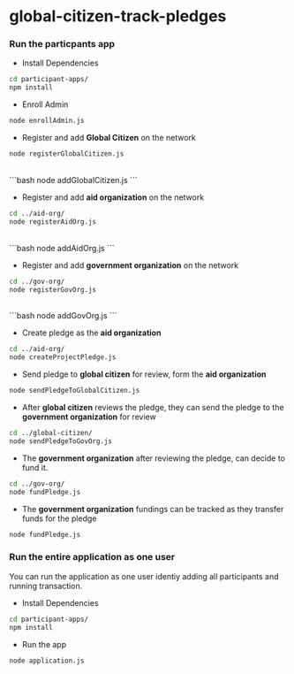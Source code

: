 # global-citizen-track-pledges


### Run the particpants app

* Install Dependencies

```bash
cd participant-apps/
npm install
```

* Enroll Admin

```bash
node enrollAdmin.js
```

* Register and add <b>Global Citizen</b> on the network

```bash
node registerGlobalCitizen.js 
```
<br>
```bash
node addGlobalCitizen.js
```

* Register and add <b>aid organization</b> on the network

```bash
cd ../aid-org/
node registerAidOrg.js
```
<br>
```bash
node addAidOrg.js
```

* Register and add <b>government organization</b> on the network

```bash
cd ../gov-org/
node registerGovOrg.js
```
<br>
```bash
node addGovOrg.js
```

* Create pledge as the <b>aid organization</b>

```bash
cd ../aid-org/
node createProjectPledge.js
```

* Send pledge to <b>global citizen</b> for review, form the <b>aid organization</b>

```bash
node sendPledgeToGlobalCitizen.js 
```

* After <b>global citizen</b> reviews the pledge, they can send the pledge to the <b>government organization</b> for review

```bash
cd ../global-citizen/
node sendPledgeToGovOrg.js
```

* The <b>government organization</b> after reviewing the pledge, can decide to fund it.

```bash
cd ../gov-org/
node fundPledge.js
```

* The <b>government organization</b> fundings can be tracked as they transfer funds for the pledge

```bash
node fundPledge.js
```


### Run the entire application as one user

You can run the application as one user identiy adding all participants and running transaction.

* Install Dependencies

```bash
cd participant-apps/
npm install
```

* Run the app

```bash
node application.js
```


